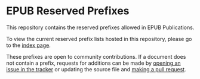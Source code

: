 # EPUB Reserved Prefixes

This repository contains the reserved prefixes allowed in EPUB Publications.

To view the current reserved prefix lists hosted in this repository, please go to the [index page](http://idpf.github.io/epub-prefixes).

These prefixes are open to community contributions. If a document does not contain a prefix, requests for additions can be made by [opening an issue in the tracker](https://github.com/IDPF/epub-prefixes/issues) or updating the source file and [making a pull request](https://github.com/IDPF/epub-prefixes/pulls).